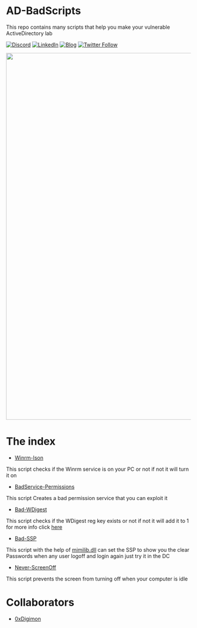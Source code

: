 # AD-BadScripts

This repo contains many scripts that help you make your vulnerable ActiveDirectory lab 

[![Discord](https://img.shields.io/discord/716165691383873536?style=plastic&logo=discord)](https://discord.gg/5y3Z4QkF)
[![LinkedIn](https://img.shields.io/badge/Linkedin-blue?style=plastic&logo=linkedin&logoColor=#0A66C2)](https://www.linkedin.com/in/fadymoheb/)
[![Blog](https://img.shields.io/badge/Blog-Read%20me-orange?style=plastic&logo=wordpress)](https://n1nj10.gitbook.io/n1nj10/)
[![Twitter Follow](https://img.shields.io/twitter/follow/discoverscripts.svg?style=social&label=Follow)](https://twitter.com/FadyMo7eb)

<img src="https://i.pinimg.com/564x/87/85/5d/87855d42a9e06a166bd03420ba26f9d3.jpg" align="center" width="1000">

<img src="https://user-images.githubusercontent.com/71278733/172068867-ba3de80b-dc63-44c0-a31b-0ba74c244163.gif" align="center" width="1000" height="3">

<h1>The index </h1>

- [Winrm-Ison](https://github.com/N1NJ10/AD-BadScripts/blob/main/Winrm-Ison.ps1)
  
This script checks if the Winrm service is on your PC or not if not it will turn it on

- [BadService-Permissions](https://github.com/N1NJ10/AD-BadScripts/blob/main/BadService-Permissions.ps1)
  
This script Creates a bad permission service that you can exploit it

- [Bad-WDigest](https://github.com/N1NJ10/AD-BadScripts/blob/main/Bad-WDigest.ps1)

 This script checks if the WDigest reg key exists or not if not it will add it to 1 for more info click <a href="https://adsecurity.org/?page_id=1821">here</a>

- [Bad-SSP](https://github.com/N1NJ10/AD-BadScripts/blob/main/Bad-SSP.ps1)
  
This script with the help of <a href="https://github.com/ParrotSec/mimikatz/tree/master/x64">mimilib.dll</a> can set the SSP to show you the clear Passwords when any user logoff and login again just try it in the DC 

- [Never-ScreenOff](https://github.com/N1NJ10/AD-BadScripts/blob/main/Never-ScreenOff.ps1)

This script prevents the screen from turning off when your computer is idle

<h1>Collaborators</h1>

- [0xDigimon](https://github.com/0xDigimon)
